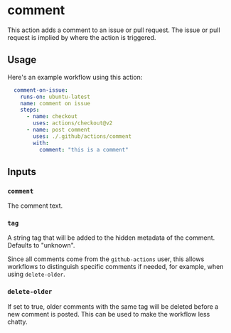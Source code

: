 # comment

This action adds a comment to an issue or pull request. The issue or pull
request is implied by where the action is triggered.

## Usage

Here's an example workflow using this action:

```yaml
  comment-on-issue:
    runs-on: ubuntu-latest
    name: comment on issue
    steps:
      - name: checkout
        uses: actions/checkout@v2
      - name: post comment
        uses: ./.github/actions/comment
        with:
          comment: "this is a comment"
```

## Inputs

### `comment`

The comment text.

### `tag`

A string tag that will be added to the hidden metadata of the
comment. Defaults to "unknown".

Since all comments come from the `github-actions` user, this allows workflows
to distinguish specific comments if needed, for example, when using
`delete-older`.

### `delete-older`

If set to true, older comments with the same tag will be deleted before a new
comment is posted. This can be used to make the workflow less chatty.
